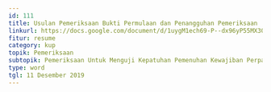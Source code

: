 ```yaml
---
id: 111
title: Usulan Pemeriksaan Bukti Permulaan dan Penangguhan Pemeriksaan
linkurl: https://docs.google.com/document/d/1uygM1ech69-P--dx96yP55MX30qg5hrsyK1jZGku-JE/edit?usp=drivesdk
fitur: resume
category: kup
topik: Pemeriksaan
subtopik: Pemeriksaan Untuk Menguji Kepatuhan Pemenuhan Kewajiban Perpajakan (Sejak 1 Februari 2013)
type: word
tgl: 11 Desember 2019
---
```


